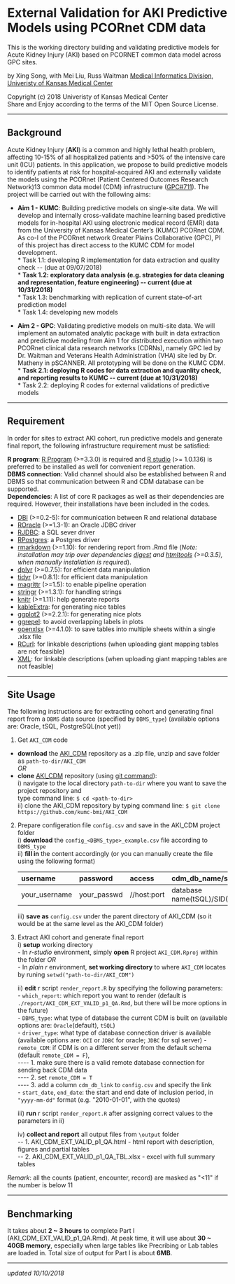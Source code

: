 External Validation for AKI Predictive Models using PCORnet CDM data
=====================================================================

This is the working directory building and validating predictive models for Acute Kidney Injury (AKI) based on PCORNET common data model across GPC sites.

by Xing Song, with Mei Liu, Russ Waitman
[Medical Informatics Division, Univeristy of Kansas Medical Center][MI]

[MI]: http://informatics.kumc.edu/

Copyright (c) 2018 Univeristy of Kansas Medical Center  
Share and Enjoy according to the terms of the MIT Open Source License.

***

## Background

Acute Kidney Injury (**AKI**) is a common and highly lethal health problem, affecting 10-15% of all hospitalized patients and >50% of the intensive care unit (ICU) patients. In this application, we propose to build predictive models to identify patients at risk for hospital-acquired AKI and externally validate the models using the PCORnet (Patient Centered Outcomes Research Network)13 common data model (CDM) infrastructure ([GPC#711]). The project will be carried out with the following aims:

* **Aim 1 - KUMC**: Building predictive models on single-site data. We will develop and internally cross-validate machine learning based predictive models for in-hospital AKI using electronic medical record (EMR) data from the University of Kansas Medical Center’s (KUMC) PCORnet CDM. As co-I of the PCORnet network Greater Plains Collaborative (GPC), PI of this project has direct access to the KUMC CDM for model development.    
      * Task 1.1: developing R implementation for data extraction and quality check  -- (due at 09/07/2018)   
      * **Task 1.2: exploratory data analysis (e.g. strategies for data cleaning and representation, feature engineering) -- current (due at 10/31/2018)**    
      * Task 1.3: benchmarking with replication of current state-of-art prediction model    
      * Task 1.4: developing new models   
 
* **Aim 2 -  GPC**: Validating predictive models on multi-site data. We will implement an automated analytic package with built in data extraction and predictive modeling from Aim 1 for distributed execution within two PCORnet clinical data research networks (CDRNs), namely GPC led by Dr. Waitman and Veterans Health Administration (VHA) site led by Dr. Matheny in pSCANNER. All prototyping will be done on the KUMC CDM.    
      * **Task 2.1: deploying R codes for data extraction and quanlity check, and reporting results to KUMC -- current (due at 10/31/2018)**        
      * Task 2.2: deploying R codes for external validations of predictive models      
      
[GPC#711]: https://informatics.gpcnetwork.org/trac/Project/ticket/711

***

## Requirement
In order for sites to extract AKI cohort, run predictive models and generate final report, the following infrastructure requirement must be satisfied:

**R program**: [R Program] (>=3.3.0) is required and [R studio] (>= 1.0.136) is preferred to be installed as well for convenient report generation.    
**DBMS connection**: Valid channel should also be established between R and DBMS so that communication between R and CDM database can be supported.    
**Dependencies**: A list of core R packages as well as their dependencies are required. However, their installations have been included in the codes. 
* [DBI] (>=0.2-5): for communication between R and relational database    
* [ROracle] (>=1.3-1): an Oracle JDBC driver    
* [RJDBC]: a SQL sever driver    
* [RPostgres]: a Postgres driver    
* [rmarkdown] (>=1.10): for rendering report from .Rmd file (*Note: installation may trip over dependencies [digest] and [htmltools] (>=0.3.5), when manually installation is required*).     
* [dplyr] (>=0.7.5): for efficient data manipulation    
* [tidyr] (>=0.8.1): for efficient data manipulation    
* [magrittr] (>=1.5): to enable pipeline operation    
* [stringr] (>=1.3.1): for handling strings     
* [knitr] (>=1.11): help generate reports
* [kableExtra]: for generating nice tables
* [ggplot2] (>=2.2.1): for generating nice plots    
* [ggrepel]: to avoid overlapping labels in plots   
* [openxlsx] (>=4.1.0): to save tables into multiple sheets within a single .xlsx file      
* [RCurl]: for linkable descriptions (when uploading giant mapping tables are not feasible)
* [XML]: for linkable descriptions (when uploading giant mapping tables are not feasible)



[R Program]: https://www.r-project.org/
[R studio]: https://www.rstudio.com/
[DBI]: https://cran.r-project.org/web/packages/DBI/DBI.pdf
[ROracle]: https://cran.r-project.org/web/packages/ROracle/ROracle.pdf
[RJDBC]: https://cran.r-project.org/web/packages/RJDBC/RJDBC.pdf
[RPostgres]: https://cran.r-project.org/web/packages/RPostgres/RPostgres.pdf
[rmarkdown]: https://cran.r-project.org/web/packages/rmarkdown/rmarkdown.pdf
[dplyr]: https://cran.r-project.org/web/packages/dplyr/dplyr.pdf
[tidyr]: https://cran.r-project.org/web/packages/tidyr/tidyr.pdf
[magrittr]: https://cran.r-project.org/web/packages/magrittr/magrittr.pdf
[stringr]: https://cran.r-project.org/web/packages/stringr/stringr.pdf
[knitr]: https://cran.r-project.org/web/packages/knitr/knitr.pdf
[kableExtra]: http://haozhu233.github.io/kableExtra/awesome_table_in_html.html
[ggplot2]: https://cran.r-project.org/web/packages/ggplot2/ggplot2.pdf
[ggrepel]: https://github.com/slowkow/ggrepel
[openxlsx]: https://cran.r-project.org/web/packages/openxlsx/openxlsx.pdf
[digest]: https://cran.r-project.org/web/packages/digest/digest.pdf
[htmltools]:  https://cran.r-project.org/web/packages/htmltools/htmltools.pdf
[RCurl]: https://cran.r-project.org/web/packages/RCurl/RCurl.pdf
[XML]: https://cran.r-project.org/web/packages/XML/XML.pdf


***


## Site Usage
The following instructions are for extracting cohort and generating final report from a `DBMS` data source (specified by `DBMS_type`) (available options are: Oracle, tSQL, PostgreSQL(not yet))  

1. Get `AKI_CDM` code
  - **download** the [AKI_CDM] repository as a .zip file, unzip and save folder as `path-to-dir/AKI_CDM`    
  *OR*  
  - **clone** [AKI_CDM] repository (using [git command]):   
      i) navigate to the local directory `path-to-dir` where you want to save the project repository and     
      type command line: `$ cd <path-to-dir>`   
      ii) clone the AKI_CDM repository by typing command line: `$ git clone https://github.com/kumc-bmi/AKI_CDM`  


2. Prepare configeration file `config.csv` and save in the AKI_CDM project folder    
      i) **download** the `config_<DBMS_type>_example.csv` file according to `DBMS_type`      
      ii) **fill in** the content accordingly (or you can manually create the file using the following format)      
    
    |username     |password    |access         |cdm_db_name/sid                 |cdm_db_schema      |temp_db_schema |   
    |:------------|:-----------|:--------------|:-------------------------------|:------------------|:--------------|    
    |your_username|your_passwd |//host:port    |database name(tSQL)/SID(Oracle) |current CDM schema |default schema |   
    
      iii) **save as** `config.csv` under the parent directory of AKI_CDM (so it would be at the same level as the AKI_CDM folder)      
      

[AKI_CDM]: https://github.com/kumc-bmi/AKI_CDM
[git command]: https://git-scm.com/book/en/v2/Git-Basics-Getting-a-Git-Repository



3. Extract AKI cohort and generate final report   
      i) **setup** working directory    
        - In *r-studio* environment, simply **open** R project `AKI_CDM.Rproj` within the folder
        *OR*    
        - In *plain r* environment, **set working directory** to where `AKI_CDM` locates by runing `setwd("path-to-dir/AKI_CDM")`
            
      ii) **edit** r script `render_report.R` by specifying the following parameters:   
        - `which_report`: which report you want to render (default is `./report/AKI_CDM_EXT_VALID_p1_QA.Rmd`, but there will be more options in the future)   
        - `DBMS_type`: what type of database the current CDM is built on (available options are: `Oracle`(default), `tSQL`)        
        - `driver_type`: what type of database connection driver is available (available options are: `OCI` or `JDBC` for oracle; `JDBC` for sql server)
        - `remote_CDM`: if CDM is on a different server from the default schema (default `remote_CDM = F`),          
                  ---- 1. make sure there is a valid remote database connection for sending back CDM data           
                  ---- 2. set `remote_CDM = T`                   
                  ---- 3. add a column `cdm_db_link` to `config.csv` and specify the link     
        - `start_date`, `end_date`: the start and end date of inclusion period, in `"yyyy-mm-dd"` format (e.g. "2010-01-01", with the quotes)             
      
      iii) **run** r script `render_report.R` after assigning correct values to the parameters in ii)        
      
      iv) **collect and report** all output files from `\output` folder   
        -- 1. AKI_CDM_EXT_VALID_p1_QA.html - html report with description, figures and partial tables    
        -- 2. AKI_CDM_EXT_VALID_p1_QA_TBL.xlsx - excel with full summary tables    

*Remark*: all the counts (patient, encounter, record) are masked as "<11" if the number is below 11


***

## Benchmarking
It takes about **2 ~ 3 hours** to complete Part I (AKI_CDM_EXT_VALID_p1_QA.Rmd). At peak time, it will use about **30 ~ 40GB memory**, especially when large tables like Precribing or Lab tables are loaded in. Total size of output for Part I is about **6MB**.


***
*updated 10/10/2018*
